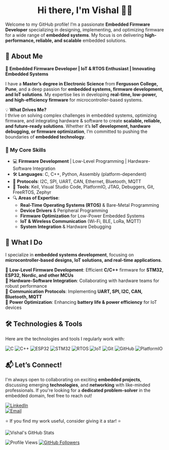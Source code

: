 <h1 align=center><imgsrc="https://github.com/VISHALSHARMA54/VISHALSHARMA54/blob/main/IMAGE/Hi.gif" height="32" /> Hi there, I'm Vishal 👨‍💻</h1>

Welcome to my GitHub profile! I’m a passionate **Embedded Firmware Developer** specializing in designing, implementing, and optimizing firmware for a wide range of **embedded systems**. My focus is on delivering **high-performance, reliable, and scalable** embedded solutions.  

## 🚀 About Me  

🔹 **Embedded Firmware Developer | IoT & RTOS Enthusiast | Innovating Embedded Systems**  

I have a **Master’s degree in Electronic Science** from **Fergusson College, Pune**, and a deep passion for **embedded systems, firmware development, and IoT solutions**. My expertise lies in developing **real-time, low-power, and high-efficiency firmware** for microcontroller-based systems.  

💡 **What Drives Me?**  
I thrive on solving complex challenges in embedded systems, optimizing firmware, and integrating hardware & software to create **scalable, reliable, and future-ready solutions**. Whether it’s **IoT development, hardware debugging, or firmware optimization**, I’m committed to pushing the boundaries of **embedded technology**.  

### 🔹 **My Core Skills**  

- 💻 **Firmware Development** | Low-Level Programming | Hardware-Software Integration  
- 🛠 **Languages**: C, C++, Python, Assembly (platform-dependent)  
- 📡 **Protocols**: I2C, SPI, UART, CAN, Ethernet, Bluetooth, MQTT  
- 🔧 **Tools**: Keil, Visual Studio Code, PlatformIO, JTAG, Debuggers, Git, FreeRTOS, Zephyr  
- 🔍 **Areas of Expertise**:  
  - **Real-Time Operating Systems (RTOS)** & Bare-Metal Programming  
  - **Device Drivers** & Peripheral Programming  
  - **Firmware Optimization** for Low-Power Embedded Systems  
  - **IoT & Wireless Communication** (Wi-Fi, BLE, LoRa, MQTT)  
  - **System Integration** & Hardware Debugging  

## 🌟 What I Do  

I specialize in **embedded systems development**, focusing on **microcontroller-based designs, IoT solutions, and real-time applications**.  

🔹 **Low-Level Firmware Development**: Efficient **C/C++** firmware for **STM32, ESP32, Nordic, and other MCUs**  
🔹 **Hardware-Software Integration**: Collaborating with hardware teams for robust performance  
🔹 **Communication Protocols**: Implementing **UART, SPI, I2C, CAN, Bluetooth, MQTT**  
🔹 **Power Optimization**: Enhancing **battery life & power efficiency** for IoT devices  

## 🛠️ Technologies & Tools  

Here are the technologies and tools I regularly work with:  

![C](https://img.shields.io/badge/C-00599C?style=for-the-badge&logo=c&logoColor=white)  ![C++](https://img.shields.io/badge/C++-00599C?style=for-the-badge&logo=c%2B%2B&logoColor=white)  ![ESP32](https://img.shields.io/badge/ESP32-000000?style=for-the-badge&logo=espressif&logoColor=white)  ![STM32](https://img.shields.io/badge/STM32-03234B?style=for-the-badge&logo=stmicroelectronics&logoColor=white)  ![RTOS](https://img.shields.io/badge/RTOS-008080?style=for-the-badge)  ![IoT](https://img.shields.io/badge/IoT-4682B4?style=for-the-badge)  ![Git](https://img.shields.io/badge/Git-F05032?style=for-the-badge&logo=git&logoColor=white)  ![GitHub](https://img.shields.io/badge/GitHub-181717?style=for-the-badge&logo=github&logoColor=white)  ![PlatformIO](https://img.shields.io/badge/PlatformIO-FF6600?style=for-the-badge&logo=platformio&logoColor=white)  

## 📬 Let’s Connect!  

I'm always open to collaborating on exciting **embedded projects**, discussing emerging **technologies**, and **networking** with like-minded professionals. If you're looking for a **dedicated problem-solver** in the embedded domain, feel free to reach out!  

[![LinkedIn](https://img.shields.io/badge/LinkedIn-Connect-blue?style=for-the-badge&logo=linkedin)](https://www.linkedin.com/in/vishalfulchandsharma)  
[![Email](https://img.shields.io/badge/Email-Contact%20Me-red?style=for-the-badge&logo=gmail&logoColor=white)](mailto:vishalfulchandsharma@gmail.com)  

⭐ If you find my work useful, consider giving it a star! ⭐  

![Vishal's GitHub Stats](https://github-readme-stats.vercel.app/api?username=VISHALSHARMA54&show_icons=true&theme=default&rank_icon=github)

![Profile Views](https://komarev.com/ghpvc/?username=VISHALSHARMA54&color=blue&style=for-the-badge)  [![GitHub Followers](https://img.shields.io/github/followers/VISHALSHARMA54?style=for-the-badge)](https://github.com/VISHALSHARMA54?tab=followers)  




